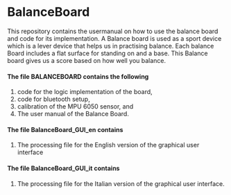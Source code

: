 # BalanceBoard

This repository contains the usermanual on how to use the balance board and code for its implementation. 
A Balance board is used as a sport device which is a lever device that helps us in practising balance. Each balance Board includes a flat surface for standing on and a base. This Balance board gives us a score based on how well you balance. 


#### The file BALANCEBOARD contains the following

1. code for the logic implementation of the board, 
2. code for bluetooth setup,  
3. calibration of the MPU 6050 sensor, and 
4. The user manual of the Balance Board. 

#### The file BalanceBoard_GUI_en contains  

1. The processing file for the English version of the graphical user interface  

#### The file BalanceBoard_GUI_it contains  

1. The processing file for the Italian version of the graphical user interface. 